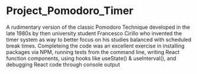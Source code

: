 # Project_Pomodoro_Timer
A rudimentary version of the classic Pomodoro Technique developed in the late 1980s by then university student Francesco Cirillo who invented the timer system as way to better focus on his studies balanced with scheduled break times. Completeing the code was an excellent exercise in installing packages via NPM, running tests from the command line, writing React function components, using hooks like useState() & useInterval(), and debugging React code through console output
